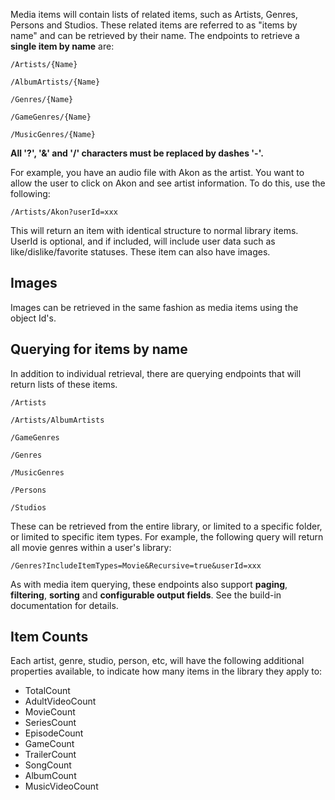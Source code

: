 Media items will contain lists of related items, such as Artists, Genres, Persons and Studios. These related items are referred to as "items by name" and can be retrieved by their name. The endpoints to retrieve a **single item by name** are:

`/Artists/{Name}`

`/AlbumArtists/{Name}`

`/Genres/{Name}`

`/GameGenres/{Name}`

`/MusicGenres/{Name}`

**All '?', '&' and '/' characters must be replaced by dashes '-'.**

For example, you have an audio file with Akon as the artist. You want to allow the user to click on Akon and see artist information. To do this, use the following:

`/Artists/Akon?userId=xxx`

This will return an item with identical structure to normal library items. UserId is optional, and if included, will include user data such as like/dislike/favorite statuses. These item can also have images.

## Images

Images can be retrieved in the same fashion as media items using the object Id's.

## Querying for items by name

In addition to individual retrieval, there are querying endpoints that will return lists of these items. 

`/Artists`

`/Artists/AlbumArtists`

`/GameGenres`

`/Genres`

`/MusicGenres`

`/Persons`

`/Studios`

These can be retrieved from the entire library, or limited to a specific folder, or limited to specific item types. For example, the following query will return all movie genres within a user's library:

`/Genres?IncludeItemTypes=Movie&Recursive=true&userId=xxx`

As with media item querying, these endpoints also support **paging**, **filtering**, **sorting** and **configurable output fields**. See the build-in documentation for details.

## Item Counts
Each artist, genre, studio, person, etc, will have the following additional properties available, to indicate how many items in the library they apply to:

* TotalCount
* AdultVideoCount
* MovieCount
* SeriesCount
* EpisodeCount
* GameCount
* TrailerCount
* SongCount
* AlbumCount
* MusicVideoCount
